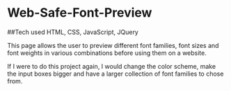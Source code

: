 # Web-Safe-Font-Preview

##Tech used
HTML, CSS, JavaScript, JQuery

This page allows the user to preview different font families, font sizes and font weights in various combinations before using them on a website.

If I were to do this project again, I would change the color scheme, make the input boxes bigger and have a larger collection of font families to chose from.
